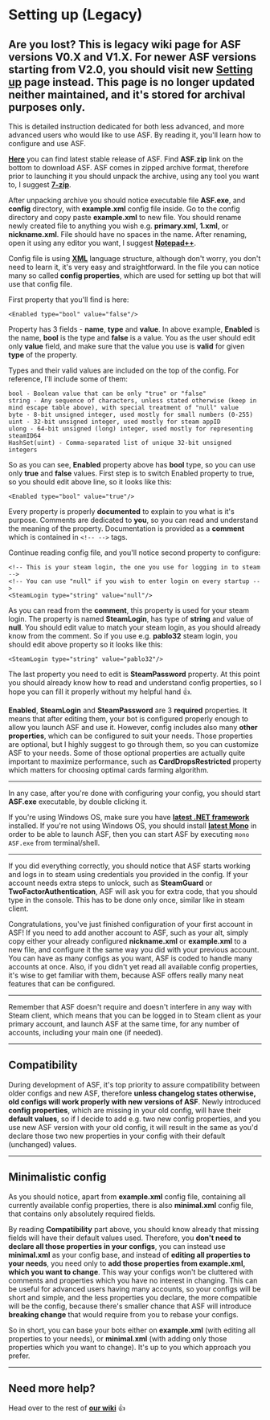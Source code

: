 # Setting up (Legacy)

## Are you lost? This is legacy wiki page for ASF versions V0.X and V1.X. For newer ASF versions starting from V2.0, you should visit new **[Setting up](https://github.com/JustArchi/ArchiSteamFarm/wiki/Setting-up)** page instead. This page is no longer updated neither maintained, and it's stored for archival purposes only.

This is detailed instruction dedicated for both less advanced, and more advanced users who would like to use ASF. By reading it, you'll learn how to configure and use ASF.

**[Here](https://github.com/JustArchi/ArchiSteamFarm/releases/latest)** you can find latest stable release of ASF. Find **ASF.zip** link on the bottom to download ASF. ASF comes in zipped archive format, therefore prior to launching it you should unpack the archive, using any tool you want to, I suggest **[7-zip](http://www.7-zip.org/)**.

After unpacking archive you should notice executable file **ASF.exe**, and **config** directory, with **example.xml** config file inside. Go to the config directory and copy paste **example.xml** to new file. You should rename newly created file to anything you wish e.g. **primary.xml**, **1.xml**, or **nickname.xml**. File should have no spaces in the name. After renaming, open it using any editor you want, I suggest **[Notepad++](https://notepad-plus-plus.org/)**.

Config file is using **[XML](https://en.wikipedia.org/wiki/XML)** language structure, although don't worry, you don't need to learn it, it's very easy and straightforward. In the file you can notice many so called **config properties**, which are used for setting up bot that will use that config file.

First property that you'll find is here:
```
<Enabled type="bool" value="false"/>
```

Property has 3 fields - **name**, **type** and **value**. In above example, **Enabled** is the name, **bool** is the type and **false** is a value. You as the user should edit only **value** field, and make sure that the value you use is **valid** for given **type** of the property.

Types and their valid values are included on the top of the config. For reference, I'll include some of them:
```
bool - Boolean value that can be only "true" or "false"
string - Any sequence of characters, unless stated otherwise (keep in mind escape table above), with special treatment of "null" value
byte - 8-bit unsigned integer, used mostly for small numbers (0-255)
uint - 32-bit unsigned integer, used mostly for steam appID
ulong - 64-bit unsigned (long) integer, used mostly for representing steamID64
HashSet(uint) - Comma-separated list of unique 32-bit unsigned integers
```

So as you can see, **Enabled** property above has **bool** type, so you can use only **true** and **false** values. First step is to switch Enabled property to true, so you should edit above line, so it looks like this:
```
<Enabled type="bool" value="true"/>
```

Every property is properly **documented** to explain to you what is it's purpose. Comments are dedicated to **you**, so you can read and understand the meaning of the property. Documentation is provided as a **comment** which is contained in ```<!-- -->``` tags.

Continue reading config file, and you'll notice second property to configure:
```
<!-- This is your steam login, the one you use for logging in to steam -->
<!-- You can use "null" if you wish to enter login on every startup -->
<SteamLogin type="string" value="null"/>
```

As you can read from the **comment**, this property is used for your steam login. The property is named **SteamLogin**, has type of **string** and value of **null**. You should edit value to match your steam login, as you should already know from the comment. So if you use e.g. **pablo32** steam login, you should edit above property so it looks like this:
```
<SteamLogin type="string" value="pablo32"/>
```

The last property you need to edit is **SteamPassword** property. At this point you should already know how to read and understand config properties, so I hope you can fill it properly without my helpful hand :+1:.

**Enabled**, **SteamLogin** and **SteamPassword** are 3 **required** properties. It means that after editing them, your bot is configured properly enough to allow you launch ASF and use it. However, config includes also many **other properties**, which can be configured to suit your needs. Those properties are optional, but I highly suggest to go through them, so you can customize ASF to your needs. Some of those optional properties are actually quite important to maximize performance, such as **CardDropsRestricted** property which matters for choosing optimal cards farming algorithm.

***

In any case, after you're done with configuring your config, you should start **ASF.exe** executable, by double clicking it.

If you're using Windows OS, make sure you have **[latest .NET framework](https://www.microsoft.com/en-us/download/details.aspx?id=49981)** installed. If you're not using Windows OS, you should install **[latest Mono](https://github.com/JustArchi/ArchiSteamFarm/wiki/Mono)** in order to be able to launch ASF, then you can start ASF by executing ```mono ASF.exe``` from terminal/shell.

***

If you did everything correctly, you should notice that ASF starts working and logs in to steam using credentials you provided in the config. If your account needs extra steps to unlock, such as **SteamGuard** or **TwoFactorAuthentication**, ASF will ask you for extra code, that you should type in the console. This has to be done only once, similar like in steam client.

Congratulations, you've just finished configuration of your first account in ASF! If you need to add another account to ASF, such as your alt, simply copy either your already configured **nickname.xml** or **example.xml** to a new file, and configure it the same way you did with your previous account. You can have as many configs as you want, ASF is coded to handle many accounts at once. Also, if you didn't yet read all available config properties, it's wise to get familiar with them, because ASF offers really many neat features that can be configured.

***

Remember that ASF doesn't require and doesn't interfere in any way with Steam client, which means that you can be logged in to Steam client as your primary account, and launch ASF at the same time, for any number of accounts, including your main one (if needed).

***

## Compatibility

During development of ASF, it's top priority to assure compatibility between older configs and new ASF, therefore **unless changelog states otherwise, old configs will work properly with new versions of ASF**. Newly introduced **config properties**, which are missing in your old config, will have their **default values**, so if I decide to add e.g. two new config properties, and you use new ASF version with your old config, it will result in the same as you'd declare those two new properties in your config with their default (unchanged) values.

***

## Minimalistic config

As you should notice, apart from **example.xml** config file, containing all currently available config properties, there is also **minimal.xml** config file, that contains only absolutely required fields.

By reading **Compatibility** part above, you should know already that missing fields will have their default values used. Therefore, you **don't need to declare all those properties in your configs**, you can instead use **minimal.xml** as your config base, and instead of **editing all properties to your needs**, you need only to **add those properties from example.xml, which you want to change**. This way your configs won't be cluttered with comments and properties which you have no interest in changing. This can be useful for advanced users having many accounts, so your configs will be short and simple, and the less properties you declare, the more compatible will be the config, because there's smaller chance that ASF will introduce **breaking change** that would require from you to rebase your configs.

So in short, you can base your bots either on **example.xml** (with editing all properties to your needs), or **minimal.xml** (with adding only those properties which you want to change). It's up to you which approach you prefer.

***

## Need more help?

Head over to the rest of **[our wiki](https://github.com/JustArchi/ArchiSteamFarm/wiki)** :+1: 